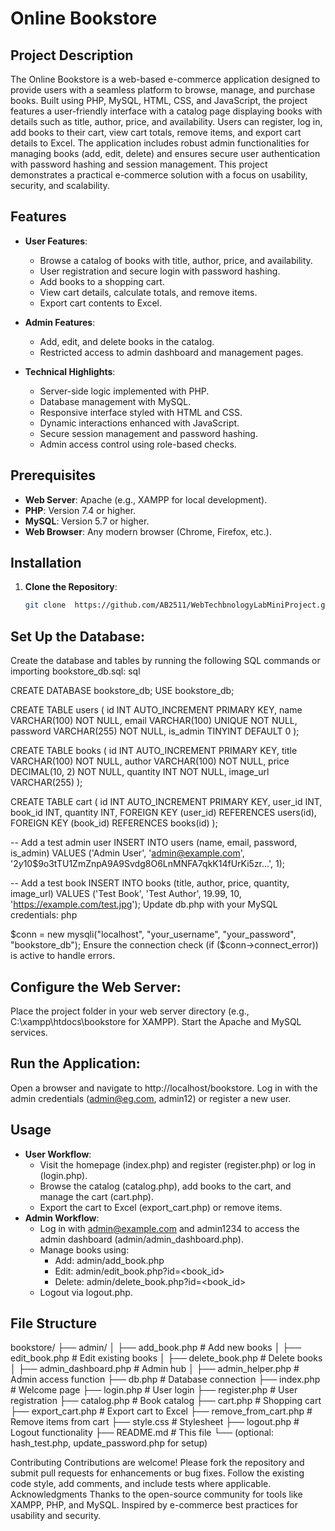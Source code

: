 # Online Bookstore

## Project Description
The Online Bookstore is a web-based e-commerce application designed to provide users with a seamless platform to browse, manage, and purchase books. Built using PHP, MySQL, HTML, CSS, and JavaScript, the project features a user-friendly interface with a catalog page displaying books with details such as title, author, price, and availability. Users can register, log in, add books to their cart, view cart totals, remove items, and export cart details to Excel. The application includes robust admin functionalities for managing books (add, edit, delete) and ensures secure user authentication with password hashing and session management. This project demonstrates a practical e-commerce solution with a focus on usability, security, and scalability.

## Features
- **User Features**:
  - Browse a catalog of books with title, author, price, and availability.
  - User registration and secure login with password hashing.
  - Add books to a shopping cart.
  - View cart details, calculate totals, and remove items.
  - Export cart contents to Excel.

- **Admin Features**:
  - Add, edit, and delete books in the catalog.
  - Restricted access to admin dashboard and management pages.

- **Technical Highlights**:
  - Server-side logic implemented with PHP.
  - Database management with MySQL.
  - Responsive interface styled with HTML and CSS.
  - Dynamic interactions enhanced with JavaScript.
  - Secure session management and password hashing.
  - Admin access control using role-based checks.

## Prerequisites
- **Web Server**: Apache (e.g., XAMPP for local development).
- **PHP**: Version 7.4 or higher.
- **MySQL**: Version 5.7 or higher.
- **Web Browser**: Any modern browser (Chrome, Firefox, etc.).

## Installation

1. **Clone the Repository**:
   ```bash
   git clone  https://github.com/AB2511/WebTechbnologyLabMiniProject.git
## Set Up the Database:
Create the database and tables by running the following SQL commands or importing bookstore_db.sql:
sql

CREATE DATABASE bookstore_db;
USE bookstore_db;

CREATE TABLE users (
    id INT AUTO_INCREMENT PRIMARY KEY,
    name VARCHAR(100) NOT NULL,
    email VARCHAR(100) UNIQUE NOT NULL,
    password VARCHAR(255) NOT NULL,
    is_admin TINYINT DEFAULT 0
);

CREATE TABLE books (
    id INT AUTO_INCREMENT PRIMARY KEY,
    title VARCHAR(100) NOT NULL,
    author VARCHAR(100) NOT NULL,
    price DECIMAL(10, 2) NOT NULL,
    quantity INT NOT NULL,
    image_url VARCHAR(255)
);

CREATE TABLE cart (
    id INT AUTO_INCREMENT PRIMARY KEY,
    user_id INT,
    book_id INT,
    quantity INT,
    FOREIGN KEY (user_id) REFERENCES users(id),
    FOREIGN KEY (book_id) REFERENCES books(id)
);

-- Add a test admin user
INSERT INTO users (name, email, password, is_admin) 
VALUES ('Admin User', 'admin@example.com', '$2y$10$9o3tTU1ZmZnpA9A9Svdg8O6LnMNFA7qkK14fUrKi5zr...', 1);

-- Add a test book
INSERT INTO books (title, author, price, quantity, image_url) 
VALUES ('Test Book', 'Test Author', 19.99, 10, 'https://example.com/test.jpg');
Update db.php with your MySQL credentials:
php

$conn = new mysqli("localhost", "your_username", "your_password", "bookstore_db");
Ensure the connection check (if ($conn->connect_error)) is active to handle errors.
## Configure the Web Server:
Place the project folder in your web server directory (e.g., C:\xampp\htdocs\bookstore for XAMPP).
Start the Apache and MySQL services.

## Run the Application:
Open a browser and navigate to http://localhost/bookstore.
Log in with the admin credentials (admin@eg.com, admin12) or register a new user.
## Usage
- **User Workflow**:
  - Visit the homepage (index.php) and register (register.php) or log in (login.php).
  - Browse the catalog (catalog.php), add books to the cart, and manage the cart (cart.php).
  - Export the cart to Excel (export_cart.php) or remove items.
- **Admin Workflow**:
  - Log in with admin@example.com and admin1234 to access the admin dashboard (admin/admin_dashboard.php).
  - Manage books using:
    - Add: admin/add_book.php
    - Edit: admin/edit_book.php?id=<book_id>
    - Delete: admin/delete_book.php?id=<book_id>
  - Logout via logout.php.
## File Structure
bookstore/
├── admin/
│   ├── add_book.php          # Add new books
│   ├── edit_book.php         # Edit existing books
│   ├── delete_book.php       # Delete books
│   ├── admin_dashboard.php   # Admin hub
│   ├── admin_helper.php      # Admin access function
├── db.php                   # Database connection
├── index.php                # Welcome page
├── login.php                # User login
├── register.php             # User registration
├── catalog.php              # Book catalog
├── cart.php                 # Shopping cart
├── export_cart.php          # Export cart to Excel
├── remove_from_cart.php     # Remove items from cart
├── style.css                # Stylesheet
├── logout.php               # Logout functionality
├── README.md                # This file
└── (optional: hash_test.php, update_password.php for setup)

Contributing
Contributions are welcome! Please fork the repository and submit pull requests for enhancements or bug fixes. Follow the existing code style, add comments, and include tests where applicable.
Acknowledgments
Thanks to the open-source community for tools like XAMPP, PHP, and MySQL.
Inspired by e-commerce best practices for usability and security.
